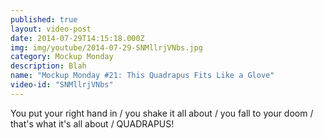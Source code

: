 ```yaml
---
published: true
layout: video-post
date: 2014-07-29T14:15:18.000Z
img: img/youtube/2014-07-29-SNMllrjVNbs.jpg
category: Mockup Monday
description: Blah
name: "Mockup Monday #21: This Quadrapus Fits Like a Glove"
video-id: "SNMllrjVNbs"
---
```

You put your right hand in / you shake it all about / you fall to your doom / that's what it's all about / QUADRAPUS!
